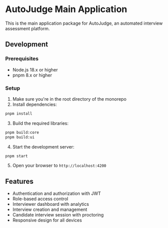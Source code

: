 # AutoJudge Main Application

This is the main application package for AutoJudge, an automated interview assessment platform.

## Development

### Prerequisites

- Node.js 18.x or higher
- pnpm 8.x or higher

### Setup

1. Make sure you're in the root directory of the monorepo
2. Install dependencies:

```bash
pnpm install
```

3. Build the required libraries:

```bash
pnpm build:core
pnpm build:ui
```

4. Start the development server:

```bash
pnpm start
```

5. Open your browser to `http://localhost:4200`

## Features

- Authentication and authorization with JWT
- Role-based access control
- Interviewer dashboard with analytics
- Interview creation and management
- Candidate interview session with proctoring
- Responsive design for all devices 